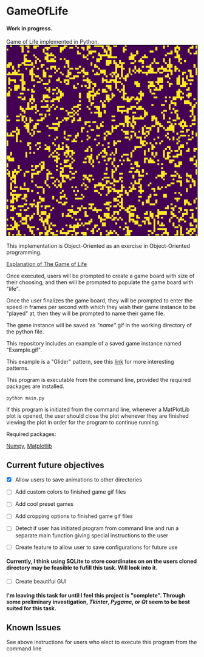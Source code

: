 # GameOfLife
#### Work in progress.
Game of Life implemented in Python.
![alt-text](https://github.com/johnma02/GameOfLife/blob/master/GameExamples/LargerInstance.gif)


This implementation is Object-Oriented as an exercise in 
Object-Oriented programming.

[Explanation of The Game of Life](http://pi.math.cornell.edu/~lipa/mec/lesson6.html)


Once executed, users will be prompted to create a game board with 
size of their choosing, and then will be prompted to populate
the game board with "life".


Once the user finalizes the game board, they will be prompted to enter the speed in frames
per second with which they wish their game instance to be "played" at, then they will be
prompted to name their game file.


The game instance will be saved as _"name"_.gif
in the working directory of the python file.


This repository includes an example of a saved game instance named "Example.gif".

This example is a "Glider" pattern, see this [link](http://pi.math.cornell.edu/~lipa/mec/lesson6.html) for more
interesting patterns.

This program is executable from the command line, provided the required packages are installed.


```commandline
python main.py
```
If this program is initiated from the command line, whenever a MatPlotLib plot is opened, the user should close the plot whenever they are finished viewing the plot in order for the program to continue running.

Required packages:

[Numpy](https://numpy.org/install/), [Matplotlib](https://matplotlib.org/stable/users/installing/index.html)



## Current future objectives
- [x] Allow users to save animations to other directories
- [ ] Add custom colors to finished game gif files
- [ ] Add cool preset games
- [ ] Add cropping options to finished game gif files
- [ ] Detect if user has initiated program from command line and run a separate main function giving special instructions to the user
- [ ] Create feature to allow user to save configurations for future use


#### Currently, I think using SQLite to store coordinates on on the users cloned directory may be feasible to fufill this task. Will look into it.
- [ ] Create beautiful GUI
#### I'm leaving this task for until I feel this project is "complete". Through some preliminary investigation, _Tkinter_, _Pygame_, or _Qt_ seem to be best suited for this task.

## Known Issues
See  above instructions for users who elect to execute this program from the command line
